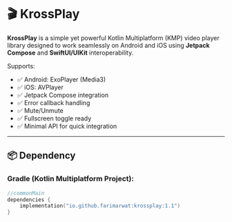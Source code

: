 # 🎬 KrossPlay

**KrossPlay** is a simple yet powerful Kotlin Multiplatform (KMP) video player library designed to work seamlessly on Android and iOS using **Jetpack Compose** and **SwiftUI/UIKit** interoperability.

Supports:
- ✅ Android: ExoPlayer (Media3)
- ✅ iOS: AVPlayer
- ✅ Jetpack Compose integration
- ✅ Error callback handling
- ✅ Mute/Unmute
- ✅ Fullscreen toggle ready
- ✅ Minimal API for quick integration

---

## 📦 Dependency

### Gradle (Kotlin Multiplatform Project):
```kotlin
//commonMain
dependencies {
    implementation("io.github.farimarwat:krossplay:1.1")
}
